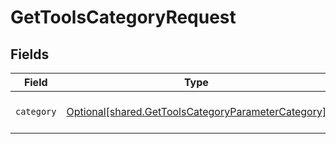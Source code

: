 # GetToolsCategoryRequest


## Fields

| Field                                                                                                              | Type                                                                                                               | Required                                                                                                           | Description                                                                                                        |
| ------------------------------------------------------------------------------------------------------------------ | ------------------------------------------------------------------------------------------------------------------ | ------------------------------------------------------------------------------------------------------------------ | ------------------------------------------------------------------------------------------------------------------ |
| `category`                                                                                                         | [Optional[shared.GetToolsCategoryParameterCategory]](undefined/models/shared/gettoolscategoryparametercategory.md) | :heavy_check_mark:                                                                                                 | GET /tools/:category parameter                                                                                     |